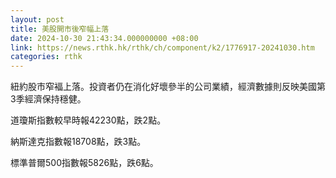 ```yaml
---
layout: post
title: 美股開市後窄幅上落
date: 2024-10-30 21:43:34.000000000 +08:00
link: https://news.rthk.hk/rthk/ch/component/k2/1776917-20241030.htm
categories: rthk
---
```


紐約股市窄褔上落。投資者仍在消化好壞參半的公司業績，經濟數據則反映美國第3季經濟保持穩健。

道瓊斯指數較早時報42230點，跌2點。

納斯達克指數報18708點，跌3點。

標準普爾500指數報5826點，跌6點。
